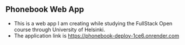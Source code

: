 ## Phonebook Web App
- This is a web app I am creating while studying the FullStack Open course through University of Helsinki.
- The application link is https://phonebook-deploy-1ce6.onrender.com 
